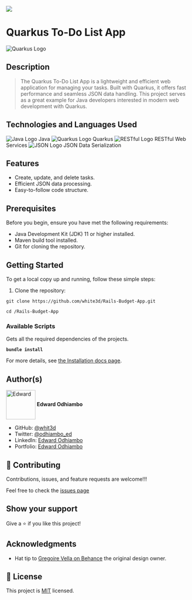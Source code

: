![](https://img.shields.io/badge/Microverse-blueviolet)

# Quarkus To-Do List App

![Quarkus Logo](https://github.com/odhiambo-ed/white3d/blob/main/quarkus-icon.svg)

## Description

> The Quarkus To-Do List App is a lightweight and efficient web application for managing your tasks. Built with Quarkus, it offers fast performance and seamless JSON data handling. This project serves as a great example for Java developers interested in modern web development with Quarkus.



## Technologies and Languages Used

![Java Logo](https://icongr.am/devicon/java-original.svg?size=100&color=currentColor) Java
![Quarkus Logo](https://github.com/odhiambo-ed/white3d/blob/main/quarkus-icon.svg) Quarkus
![RESTful Logo](https://github.com/odhiambo-ed/white3d/blob/main/api-blue.svg) RESTful Web Services
![JSON Logo](https://github.com/odhiambo-ed/white3d/blob/main/json.svg) JSON Data Serialization

## Features

- Create, update, and delete tasks.
- Efficient JSON data processing.
- Easy-to-follow code structure.

## Prerequisites

Before you begin, ensure you have met the following requirements:

- Java Development Kit (JDK) 11 or higher installed.
- Maven build tool installed.
- Git for cloning the repository.

## Getting Started

To get a local copy up and running, follow these simple steps:

1. Clone the repository:

```
git clone https://github.com/white3d/Rails-Budget-App.git
```

```
cd /Rails-Budget-App
```


### Available Scripts

Gets all the required dependencies of the projects.

**`bundle install`**

For more details, see [the Installation docs page](https://www.ruby-lang.org/en/).

## Author(s)

  <a href="https://github.com/white3d" target="blank"><img align="center"
        src="https://github.com/white3d/GitHub-User-Content/blob/main/Passport_Ed-M.png"
        alt="Edward" height="80" width="80"/></a>   **Edward Odhiambo**

- GitHub: [@whit3d](https://github.com/white3d)
- Twitter: [@odhiambo_ed](https://twitter.com/odhiambo_ed)
- LinkedIn: [Edward Odhiambo](https://www.linkedin.com/in/edward-odhiambo-6a462a21b/)
- Portfolio: [Edward Odhiambo](https://edwardodhiambo.com/)

## 🤝 Contributing

Contributions, issues, and feature requests are welcome!!!

Feel free to check the [issues page](https://github.com/white3d/Rails-Budget-App/issues)

## Show your support

Give a ⭐️ if you like this project!

## Acknowledgments

- Hat tip to [Gregoire Vella on Behance](https://www.behance.net/gregoirevella) the original design owner.

## 📝 License

This project is [MIT](./LICENSE) licensed.
